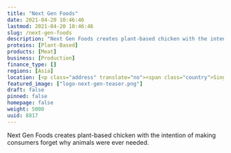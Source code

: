 ```yaml
---
title: "Next Gen Foods"
date: 2021-04-20 10:46:46
lastmod: 2021-04-20 10:46:46
slug: /next-gen-foods
description: "Next Gen Foods creates plant-based chicken with the intention of making consumers forget why animals were ever needed."
proteins: [Plant-Based]
products: [Meat]
business: [Production]
finance_type: []
regions: [Asia]
location: [<p class="address" translate="no"><span class="country">Singapore</span></p>]
featured_image: ["logo-next-gen-teaser.png"]
draft: false
pinned: false
homepage: false
weight: 5000
uuid: 8817
---
```

<p>Next Gen Foods creates plant-based chicken with the intention of making consumers forget why animals were ever needed.</p>
